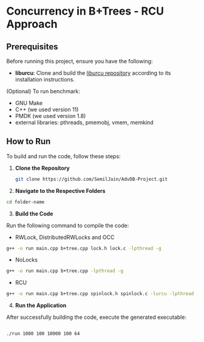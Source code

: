 # Concurrency in B+Trees - RCU Approach

## Prerequisites

Before running this project, ensure you have the following:

- **liburcu**: Clone and build the [liburcu repository](https://liburcu.org/) according to its installation instructions.

(Optional) To run benchmark:
- GNU Make
- C++ (we used version 11)
- PMDK (we used version 1.8)
- external libraries: pthreads, pmemobj, vmem, memkind


## How to Run

To build and run the code, follow these steps:

1. **Clone the Repository**
   
   ```bash
   git clone https://github.com/SemilJain/AdvDB-Project.git
   ```
   
2. **Navigate to the Respective Folders**

```bash
cd folder-name
```
3. **Build the Code**

Run the following command to compile the code:

- RWLock, DistributedRWLocks and OCC
```bash
g++ -o run main.cpp b+tree.cpp lock.h lock.c -lpthread -g
```

- NoLocks
```bash
g++ -o run main.cpp b+tree.cpp -lpthread -g
```

- RCU
```bash
g++ -o run main.cpp b+tree.cpp spinlock.h spinlock.c -lurcu -lpthread -g
```

4. **Run the Application**

After successfully building the code, execute the generated executable:

```bash

./run 1000 100 10000 100 64
```
